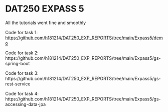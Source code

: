<h1>DAT250 EXPASS 5</h1>

All the tutorials went fine and smoothly
  
Code for task 1: https://github.com/h181214/DAT250_EXP_REPORTS/tree/main/Expass5/demo
<p>
Code for task 2: https://github.com/h181214/DAT250_EXP_REPORTS/tree/main/Expass5/gs-spring-boot
<p>
Code for task 3: https://github.com/h181214/DAT250_EXP_REPORTS/tree/main/Expass5/gs-rest-service
<p>
Code for task 4: https://github.com/h181214/DAT250_EXP_REPORTS/tree/main/Expass5/gs-accessing-data-jpa
